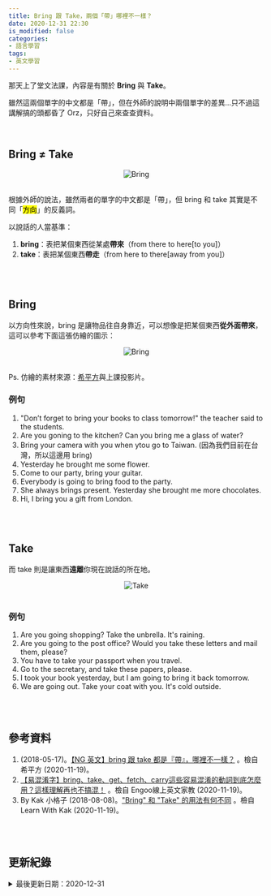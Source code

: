 ```yaml
---
title: Bring 跟 Take，兩個「帶」哪裡不一樣？
date: 2020-12-31 22:30
is_modified: false
categories:
- 語言學習
tags:
- 英文學習
--- 
```


那天上了堂文法課，內容是有關於 **Bring** 與 **Take**。
  
雖然這兩個單字的中文都是「帶」，但在外師的說明中兩個單字的差異...只不過這講解搞的頭都昏了 Orz，只好自己來查查資料。

<!--more-->
<br> 

## Bring ≠ Take
<center> <img src="https://i.imgur.com/GZ93fNX.png" alt="Bring"></center>
<br> 

根據外師的說法，雖然兩者的單字的中文都是「帶」，但 bring 和 take 其實是不同「<mark>方向</mark>」的反義詞。

以說話的人當基準：
1. **bring**：表把某個東西從某處**帶來**（from there to here[to you]）
2. **take**：表把某個東西**帶走**（from here to there[away from you]）

<br><br> 

## Bring
以方向性來說，bring 是讓物品往自身靠近，可以想像是把某個東西**從外面帶來**，這可以參考下面這張仿繪的圖示：

<center> <img src="https://i.imgur.com/w3rFvCS.png" alt="Bring"></center>
<br> 

Ps. 仿繪的素材來源：[希平方](https://www.hopenglish.com/what-is-the-difference-between-bring-and-take)與上課投影片。
 
 
### 例句

1. "Don’t forget to bring your books to class tomorrow!" the teacher said  to the students.
2. Are you goning to the kitchen? Can you bring me a glass of water?
3. Bring your camera with you when ytou go to Taiwan. (因為我們目前在台灣，所以這邊用 bring)
4. Yesterday he brought me some flower.
5. Come to our party, bring your guitar.
6. Everybody is going to bring food to the party.
7. She always brings present. Yesterday she brought me more chocolates.
8. Hi, I bring you a gift from London.


<br><br> 


## Take

而 take 則是讓東西**遠離**你現在說話的所在地。

<center> <img src="https://i.imgur.com/bEarYiZ.png" alt="Take"></center>
<br>


### 例句
1. Are you going shopping? Take the unbrella. It's raining.
2. Are you going to the post office? Would you take these letters and mail them, please?
3. You have to take your passport when you travel.
4. Go to the secretary, and take these papers, please.
5. I took your book yesterday, but I am going to bring it back tomorrow.
6. We are going out. Take your coat with you. It's cold outside.

<br><br> 

## 參考資料 
1. (2018-05-17)。[【NG 英文】bring 跟 take 都是『帶』，哪裡不一樣？](https://www.hopenglish.com/what-is-the-difference-between-bring-and-take) 。檢自 希平方 (2020-11-19)。
2. [【易混淆字】bring、take、get、fetch、carry這些容易混淆的動詞到底怎麼用？這樣理解再也不搞混！](https://engoo.com.tw/blog/%E3%80%90%E6%98%93%E6%B7%B7%E6%B7%86%E5%AD%97%E3%80%91bring%E3%80%81take%E3%80%81get%E3%80%81fetch%E3%80%81carry%E9%80%99%E4%BA%9B%E5%AE%B9%E6%98%93%E6%B7%B7%E6%B7%86%E7%9A%84%E5%8B%95%E8%A9%9E/) 。檢自 Engoo線上英文家教 (2020-11-19)。
3. By Kak 小格子 (2018-08-08)。["Bring" 和 "Take" 的用法有何不同](https://www.learnwithkak.com/bring-%E5%92%8C-take-%E7%9A%84%E7%94%A8%E6%B3%95%E6%9C%89%E4%BD%95%E4%B8%8D%E5%90%8C/) 。檢自 Learn With Kak (2020-11-19)。


<br><br> 

## 更新紀錄
<details class="update_stamp">
  <summary>最後更新日期：2020-12-31</summary>
  <ul>
    <li>2020-12-31 發布</li>
    <li>2020-11-20 完稿</li>
    <li>2020-11-19 起稿</li>
  </ul>
</details>